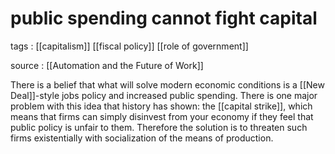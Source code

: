 # public spending cannot fight capital

tags
: [[capitalism]] [[fiscal policy]] [[role of government]]

source
: [[Automation and the Future of Work]]

There is a belief that what will solve modern economic conditions is a [[New Deal]]-style jobs policy and increased public spending. There is one major problem with this idea that history has shown: the [[capital strike]], which means that firms can simply disinvest from your economy if they feel that public policy is unfair to them. Therefore the solution is to threaten such firms existentially with socialization of the means of production.
